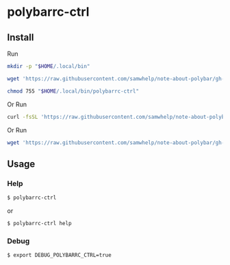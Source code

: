 
# polybarrc-ctrl

## Install

Run

``` sh
mkdir -p "$HOME/.local/bin"

wget 'https://raw.githubusercontent.com/samwhelp/note-about-polybar/gh-pages/_demo/project/polybarrc-profile/polybarrc-ctrl/polybarrc-ctrl' -O "$HOME/.local/bin/polybarrc-ctrl"

chmod 755 "$HOME/.local/bin/polybarrc-ctrl"
```

Or Run

``` sh
curl -fsSL 'https://raw.githubusercontent.com/samwhelp/note-about-polybar/gh-pages/_demo/project/polybarrc-profile/polybarrc-ctrl/remote-install.sh' | bash
```

Or Run

``` sh
wget 'https://raw.githubusercontent.com/samwhelp/note-about-polybar/gh-pages/_demo/project/polybarrc-profile/polybarrc-ctrl/remote-install.sh' -q -O - | bash
```


## Usage


### Help

``` sh
$ polybarrc-ctrl
```

or

``` sh
$ polybarrc-ctrl help
```


### Debug

``` sh
$ export DEBUG_POLYBARRC_CTRL=true
```
